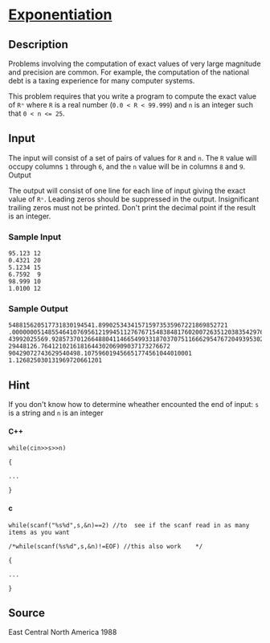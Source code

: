 # [Exponentiation](http://poj.org/problem?id=1001)

## Description

Problems involving the computation of exact values of very large magnitude and precision are common. For example, the computation of the national debt is a taxing experience for many computer systems.

This problem requires that you write a program to compute the exact value of `Rⁿ` where `R` is a real number (`0.0 < R < 99.999`) and `n` is an integer such that `0 < n <= 25`.

## Input

The input will consist of a set of pairs of values for `R` and `n`. The `R` value will occupy columns `1` through `6`, and the `n` value will be in columns `8` and `9`.
Output

The output will consist of one line for each line of input giving the exact value of `Rⁿ`. Leading zeros should be suppressed in the output. Insignificant trailing zeros must not be printed. Don't print the decimal point if the result is an integer.

### Sample Input
```
95.123 12
0.4321 20
5.1234 15
6.7592  9
98.999 10
1.0100 12
```

### Sample Output
```
548815620517731830194541.899025343415715973535967221869852721
.00000005148554641076956121994511276767154838481760200726351203835429763013462401
43992025569.928573701266488041146654993318703707511666295476720493953024
29448126.764121021618164430206909037173276672
90429072743629540498.107596019456651774561044010001
1.126825030131969720661201
```

## Hint

If you don't know how to determine wheather encounted the end of input:
`s` is a string and `n` is an integer

#### C++
```
while(cin>>s>>n)

{

...

}
```

#### c

```
while(scanf("%s%d",s,&n)==2) //to  see if the scanf read in as many items as you want

/*while(scanf(%s%d",s,&n)!=EOF) //this also work    */

{

...

}
```

## Source

East Central North America 1988